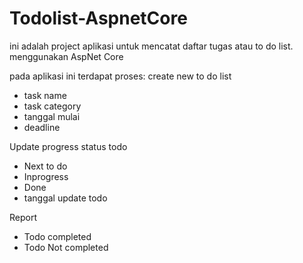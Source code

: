 # Todolist-AspnetCore
ini adalah project aplikasi untuk mencatat daftar tugas  atau to do list.
menggunakan AspNet Core

pada aplikasi ini terdapat proses:
create new to do list
- task name
- task category 
- tanggal mulai
- deadline

Update progress status todo
- Next to do
- Inprogress
- Done
- tanggal update todo

Report
- Todo completed
- Todo Not completed
